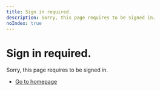```yaml
---
title: Sign in required.
description: Sorry, this page requires to be signed in.
noIndex: true
---
```


<Hero slots="heading, text, buttons" variant="fullwidth" theme="lightest"/>

# Sign in required.

Sorry, this page requires to be signed in.

* [Go to homepage](https://developer.adobe.com)
